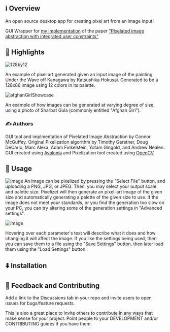 ## ℹ️ Overview
An open source desktop app for creating pixel art from an image input!

GUI Wrapper for [my implementation](https://github.com/Cojack622/Pixelizet) of the paper ["Pixelated image abstraction with integrated user constraints"](https://gfx.cs.princeton.edu/pubs/Gerstner_2012_PIA/Gerstner_2012_PIA_small.pdf)

## 🌟 Highlights
![128by12](https://github.com/user-attachments/assets/ad854df6-e8db-4203-a3d2-c8e5d083a83a)

An example of pixel art generated given an input image of the painting Under the Wave off Kanagawa by Katsushika Hokusai. Generated to be a 128x86 image using 12 colors in its palette.

![afghanGirlShowcase](https://github.com/user-attachments/assets/218c1e67-80b5-41ad-90ed-2a74edbb0c60)

An example of how images can be generated at varying degree of size, using a photo of Sharbat Gula (commonly entitled "Afghan Girl").

### ✍️ Authors

GUI tool and implmentation of Pixelated Image Abstraction by Connor McGuffey.
Original Pixelization algorithm by Timothy Gerstner, Doug DeCarlo, Marc Alexa, Adam Finkelstein, Yotam Gingold, and Andrew Nealen.
GUI created using [Avalonia](https://avaloniaui.net/) and Pixelization tool created using [OpenCV](https://opencv.org/)

## 🚀 Usage

![image](https://github.com/user-attachments/assets/9bfdcd3e-35a0-49e1-8caa-f83ec34ecccb)
An image can be pixelized by pressing the "Select File" button, and uploading a PNG, JPG, or JPEG. Then, you may select your output scale and palette size. Pixelizet will then generate an pixel-art image of the given size and automatically generating a palette of the given size to use. If the image does not meet your standards, or you find the generation too slow on your PC, you can try altering some of the generation settings in "Advanced settings". 

![image](https://github.com/user-attachments/assets/6a053b4b-c796-41fa-928b-0417b5392973)

Hovering over each parameter's text will describe what it does and how changing it will affect the image. If you like the settings being used, then you can save them to a file using the "Save Settings" button, then later load them using the "Load Settings" button. 


## ⬇️ Installation




## 💭 Feedback and Contributing

Add a link to the Discussions tab in your repo and invite users to open issues for bugs/feature requests.

This is also a great place to invite others to contribute in any ways that make sense for your project. Point people to your DEVELOPMENT and/or CONTRIBUTING guides if you have them.
